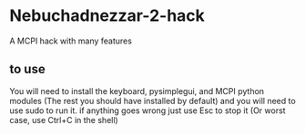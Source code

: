 # Nebuchadnezzar-2-hack
A MCPI hack with many features
## to use
You will need to install the keyboard, pysimplegui, and MCPI python modules (The rest you should have installed by default) and you will need to use sudo to run it. if anything goes wrong just use Esc to stop it (Or worst case, use Ctrl+C in the shell)
